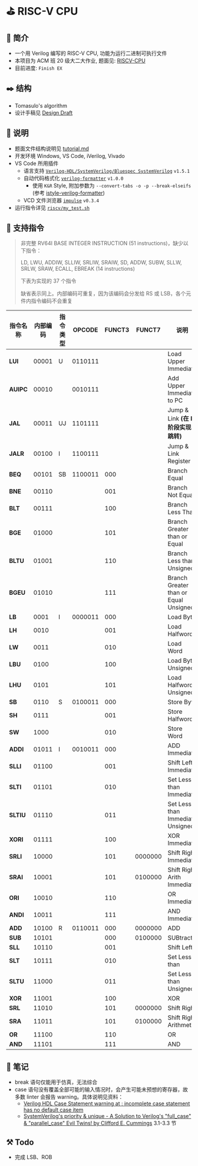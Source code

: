 # ⛳ RISC-V CPU



## 🎈 简介

- 一个用 Verilog 编写的 RISC-V CPU, 功能为运行二进制可执行文件
- 本项目为 ACM 班 20 级大二大作业, 题面见: [RISCV-CPU](https://github.com/ACMClassCourses/RISCV-CPU)
- 目前进度: `Finish EX`



## ✒️ 结构

- Tomasulo's algorithm
- 设计手稿见 [Design Draft](Design.pdf)



## 📖 说明

- 题面文件结构说明见 [tutorial.md](tutorial.md)
- 开发环境 Windows, VS Code, iVerilog, Vivado
- VS Code 所用插件
  - 语言支持 [`Verilog-HDL/SystemVerilog/Bluespec SystemVerilog`](https://github.com/mshr-h/vscode-verilog-hdl-support) `v1.5.1`
  - 自动代码格式化 [`verilog-formatter`](https://github.com/IsaacJT/Verilog-Formatter) `v1.0.0`
    - 使用 `K&R` Style, 附加参数为 `--convert-tabs -o -p --break-elseifs` (参考 [istyle-verilog-formatter](https://github.com/thomasrussellmurphy/istyle-verilog-formatter))
  - VCD 文件浏览器 [`impulse`](https://github.com/toem/impulse.vscode) `v0.3.4`
- 运行指令详见 [`riscv/my_test.sh`](riscv/my_test.sh)



## 📇 支持指令

> 非完整 RV64I BASE INTEGER INSTRUCTION (51 instructions)，缺少以下指令：
>
> LD, LWU, ADDIW, SLLIW, SRLIW, SRAIW, SD, ADDW, SUBW, SLLW, SRLW, SRAW, ECALL, EBREAK (14 instructions)
>
> 下表为实现的 37 个指令
>
> 缺省表示同上。内部编码可重复，因为该编码会分发给 RS 或 LSB，各个元件内指令编码不会重复

| 指令名称  | 内部编码 | 指令类型 | OPCODE  | FUNCT3 | FUNCT7  | 说明                                  |
| --------- | -------- | -------- | ------- | ------ | ------- | ------------------------------------- |
| **LUI**   | 00001    | U        | 0110111 |        |         | Load Upper Immediate                  |
| **AUIPC** | 00010    |          | 0010111 |        |         | Add Upper Immediate to PC             |
| **JAL**   | 00011    | UJ       | 1101111 |        |         | Jump & Link **(在 IF 阶段实现跳转)**  |
| **JALR**  | 00100    | I        | 1100111 |        |         | Jump & Link Register                  |
| **BEQ**   | 00101    | SB       | 1100011 | 000    |         | Branch Equal                          |
| **BNE**   | 00110    |          |         | 001    |         | Branch Not Equal                      |
| **BLT**   | 00111    |          |         | 100    |         | Branch Less Than                      |
| **BGE**   | 01000    |          |         | 101    |         | Branch Greater than or Equal          |
| **BLTU**  | 01001    |          |         | 110    |         | Branch Less than Unsigned             |
| **BGEU**  | 01010    |          |         | 111    |         | Branch Greater than or Equal Unsigned |
| **LB**    | 0001     | I        | 0000011 | 000    |         | Load Byte                             |
| **LH**    | 0010     |          |         | 001    |         | Load Halfword                         |
| **LW**    | 0011     |          |         | 010    |         | Load Word                             |
| **LBU**   | 0100     |          |         | 100    |         | Load Byte Unsigned                    |
| **LHU**   | 0101     |          |         | 101    |         | Load Halfword Unsigned                |
| **SB**    | 0110     | S        | 0100011 | 000    |         | Store Byte                            |
| **SH**    | 0111     |          |         | 001    |         | Store Halfword                        |
| **SW**    | 1000     |          |         | 010    |         | Store Word                            |
| **ADDI**  | 01011    | I        | 0010011 | 000    |         | ADD Immediate                         |
| **SLLI**  | 01100    |          |         | 001    |         | Shift Left Immediate                  |
| **SLTI**  | 01101    |          |         | 010    |         | Set Less than Immediate               |
| **SLTIU** | 01110    |          |         | 011    |         | Set Less than Immediate Unsigned      |
| **XORI**  | 01111    |          |         | 100    |         | XOR Immediate                         |
| **SRLI**  | 10000    |          |         | 101    | 0000000 | Shift Right Immediate                 |
| **SRAI**  | 10001    |          |         | 101    | 0100000 | Shift Right Arith Immediate           |
| **ORI**   | 10010    |          |         | 110    |         | OR Immediate                          |
| **ANDI**  | 10011    |          |         | 111    |         | AND Immediate                         |
| **ADD**   | 10100    | R        | 0110011 | 000    | 0000000 | ADD                                   |
| **SUB**   | 10101    |          |         | 000    | 0100000 | SUBtract                              |
| **SLL**   | 10110    |          |         | 001    |         | Shift Left                            |
| **SLT**   | 10111    |          |         | 010    |         | Set Less than                         |
| **SLTU**  | 11000    |          |         | 011    |         | Set Less than Unsigned                |
| **XOR**   | 11001    |          |         | 100    |         | XOR                                   |
| **SRL**   | 11010    |          |         | 101    | 0000000 | Shift Right                           |
| **SRA**   | 11011    |          |         | 101    | 0100000 | Shift Right Arithmetic                |
| **OR**    | 11100    |          |         | 110    |         | OR                                    |
| **AND**   | 11101    |          |         | 111    |         | AND                                   |



## 📝 笔记

- break 语句仅能用于仿真，无法综合
- case 语句没有覆盖全部可能的输入情况时，会产生可能未预想的寄存器，故多数 linter 会报告 warning。具体说明见资料：
  - [Verilog HDL Case Statement warning at *<location>*: incomplete case statement has no default case item](https://www.intel.com/content/www/us/en/programmable/quartushelp/13.0/mergedProjects/msgs/msgs/wvrfx_l2_veri_incomplete_case_statement.htm)
  - [SystemVerilog's priority & unique - A Solution to Verilog's "full_case" & "parallel_case" Evil Twins! by Clifford E. Cummings](http://www.sunburst-design.com/papers/CummingsSNUG2005Israel_SystemVerilog_UniquePriority.pdf)    3.1-3.3 节



## ⚒️ Todo

- 完成 LSB、ROB
